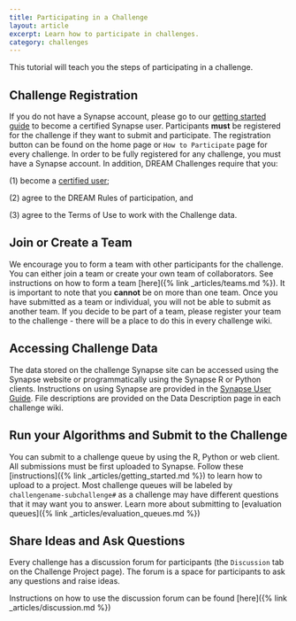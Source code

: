 ```yaml
---
title: Participating in a Challenge
layout: article
excerpt: Learn how to participate in challenges.
category: challenges
---
```


<style>
#image {
    width: 100%;
}
#toobig {
    width: 45%;
}
</style>

This tutorial will teach you the steps of participating in a challenge.

## Challenge Registration

If you do not have a Synapse account, please go to our [getting started guide](getting_started.md#becoming-a-certified-user) to become a certified Synapse user.
Participants **must** be registered for the challenge if they want to submit and participate. The registration button can be found on the home page or `How to Participate` page for every challenge. In order to be fully registered for any challenge, you must have a Synapse account. In addition, DREAM Challenges require that you:

(1) become a [certified user](getting_started.md#becoming-a-certified-user);

(2) agree to the DREAM Rules of participation, and

(3) agree to the Terms of Use to work with the Challenge data.

## Join or Create a Team

We encourage you to form a team with other participants for the challenge. You can either join a team or create your own team of collaborators. See instructions on how to form a team [here]({% link _articles/teams.md %}). It is important to note that you **cannot** be on more than one team. Once you have submitted as a team or individual, you will not be able to submit as another team. If you decide to be part of a team, please register your team to the challenge - there will be a place to do this in every challenge wiki.

## Accessing Challenge Data

The data stored on the challenge Synapse site can be accessed using the Synapse website or programmatically using the Synapse R or Python clients. Instructions on using Synapse are provided in the [Synapse User Guide](./). File descriptions are provided on the Data Description page in each challenge wiki.

## Run your Algorithms and Submit to the Challenge

You can submit to a challenge queue by using the R, Python or web client. All submissions must be first uploaded to Synapse. Follow these [instructions]({% link _articles/getting_started.md %}) to learn how to upload to a project. Most challenge queues will be labeled by `challengename-subchallenge#` as a challenge may have different questions that it may want you to answer.  Learn more about submitting to [evaluation queues]({% link _articles/evaluation_queues.md %})


## Share Ideas and Ask Questions

Every challenge has a discussion forum for participants (the `Discussion` tab on the Challenge Project page). The forum is a space for participants to ask any questions and raise ideas.

Instructions on how to use the discussion forum can be found [here]({% link _articles/discussion.md %})
